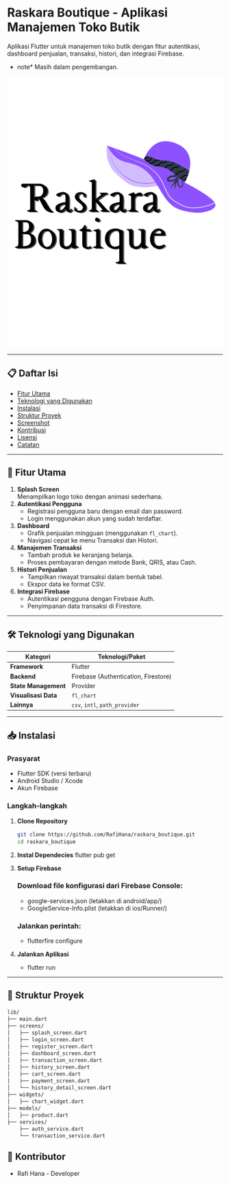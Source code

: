 # Raskara Boutique - Aplikasi Manajemen Toko Butik 

Aplikasi Flutter untuk manajemen toko butik dengan fitur autentikasi, dashboard penjualan, transaksi, histori, dan integrasi Firebase.
- note* Masih dalam pengembangan.

![Logo Aplikasi](assets/images/Logo.png)  

---

## 📋 Daftar Isi
- [Fitur Utama](#-fitur-utama)
- [Teknologi yang Digunakan](#-teknologi-yang-digunakan)
- [Instalasi](#-instalasi)
- [Struktur Proyek](#-struktur-proyek)
- [Screenshot](#-screenshot)
- [Kontribusi](#-kontribusi)
- [Lisensi](#-lisensi)
- [Catatan](#-catatan)

---

## 🚀 Fitur Utama
1. **Splash Screen**  
   Menampilkan logo toko dengan animasi sederhana.
2. **Autentikasi Pengguna**  
   - Registrasi pengguna baru dengan email dan password.
   - Login menggunakan akun yang sudah terdaftar.
3. **Dashboard**  
   - Grafik penjualan mingguan (menggunakan `fl_chart`).
   - Navigasi cepat ke menu Transaksi dan Histori.
4. **Manajemen Transaksi**  
   - Tambah produk ke keranjang belanja.
   - Proses pembayaran dengan metode Bank, QRIS, atau Cash.
5. **Histori Penjualan**  
   - Tampilkan riwayat transaksi dalam bentuk tabel.
   - Ekspor data ke format CSV.
6. **Integrasi Firebase**  
   - Autentikasi pengguna dengan Firebase Auth.
   - Penyimpanan data transaksi di Firestore.

---

## 🛠 Teknologi yang Digunakan
| Kategori               | Teknologi/Paket                                                                 |
|------------------------|---------------------------------------------------------------------------------|
| **Framework**          | Flutter                                                                         |
| **Backend**            | Firebase (Authentication, Firestore)                                            |
| **State Management**   | Provider                                                                        |
| **Visualisasi Data**   | `fl_chart`                                                                      |
| **Lainnya**            | `csv`, `intl`, `path_provider`                                                  |

---

## 📥 Instalasi
### Prasyarat
- Flutter SDK (versi terbaru)
- Android Studio / Xcode
- Akun Firebase

### Langkah-langkah
1. **Clone Repository**
   ```bash
   git clone https://github.com/RafiHana/raskara_boutique.git
   cd raskara_boutique

2. **Instal Dependecies**
    flutter pub get

3. **Setup Firebase**
    ### Download file konfigurasi dari Firebase Console:
    - google-services.json (letakkan di android/app/)
    - GoogleService-Info.plist (letakkan di ios/Runner/)

    ### Jalankan perintah:
    - flutterfire configure

4. **Jalankan Aplikasi**
    - flutter run

---

## 📂 Struktur Proyek

    lib/
    ├── main.dart
    ├── screens/
    │   ├── splash_screen.dart
    │   ├── login_screen.dart
    │   ├── register_screen.dart
    │   ├── dashboard_screen.dart
    │   ├── transaction_screen.dart
    │   ├── history_screen.dart
    │   ├── cart_screen.dart
    │   ├── payment_screen.dart
    │   └── history_detail_screen.dart
    ├── widgets/
    │   ├── chart_widget.dart
    ├── models/
    │   ├── product.dart
    ├── services/
        ├── auth_service.dart
        └── transaction_service.dart

## 🤝 Kontributor
- Rafi Hana - Developer

